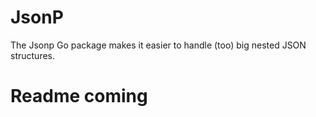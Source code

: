 JsonP
=====

The Jsonp Go package makes it easier to handle (too) big nested JSON structures.

Readme coming
=============